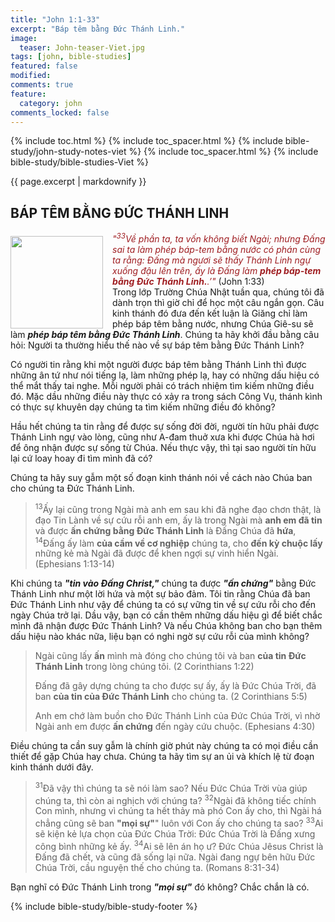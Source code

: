 ```yaml
---
title: "John 1:1-33"
excerpt: "Báp têm bằng Đức Thánh Linh."
image:
  teaser: John-teaser-Viet.jpg
tags: [john, bible-studies]
featured: false
modified:
comments: true
feature:
  category: john
comments_locked: false
---
```


{% include toc.html %}
{% include toc_spacer.html %}
{% include bible-study/john-study-notes-viet %}
{% include toc_spacer.html %}
{% include bible-study/bible-studies-Viet %}

{{ page.excerpt | markdownify }}

## BÁP TÊM BẰNG ĐỨC THÁNH LINH

<div>
<p>
<img alt src="http://vacsf.org/assets/images/John-teaser-Viet.jpg" style="border: 0px none; margin: 7px 15px 0px 0px; max-width: 100%; height: 148px; padding: 0px; float: left;">
    <span style="color: rgb(159, 29, 33);"><i>"<sup>33</sup>Về phần ta, ta vốn không biết Ngài; nhưng Ðấng sai ta làm phép báp-tem bằng nước có phán cùng ta rằng: Ðấng mà ngươi sẽ thấy Thánh Linh ngự xuống đậu lên trên, ấy là Ðấng làm <strong>phép báp-tem bằng Ðức Thánh Linh.</strong>.’"</i></span> (John 1:33)<br />Trong lớp Trường Chúa Nhật tuần qua, chúng tôi đã dành trọn thì giờ chỉ để học một câu ngắn gọn. Câu kinh thánh đó đưa đến kết luận là Giăng chỉ làm phép báp têm bằng nước, nhưng Chúa Giê-su sẽ làm <strong><i>phép báp têm bằng Đức Thánh Linh</i></strong>. Chúng ta hãy khởi đầu bằng câu hỏi: Người ta thường hiểu thế nào về sự báp têm bằng Đức Thánh Linh?</p>
</div>

Có người tin rằng khi một người được báp têm bằng Thánh Linh thì được những ân tứ như nói tiếng lạ, làm những phép lạ, hay có những dấu hiệu có thể mắt thấy tai nghe. Mỗi người phải có trách nhiệm tìm kiếm những điều đó. Mặc dầu những điều này thực có xảy ra trong sách Công Vụ, thánh kình có thực sự khuyên dạy chúng ta tìm kiếm những điều đó không?

Hầu hết chúng ta tin rằng để được sự sống đời đời, người tín hữu phải được Thánh Linh ngự vào lòng, cũng như A-đam thuở xưa khi được Chúa hà hơi để ông nhận được sự sống từ Chúa. Nếu thực vậy, thì tại sao người tín hữu lại cứ loay hoay đi tìm mình đã có?

Chúng ta hãy suy gẫm một số đoạn kinh thánh nói về cách nào Chúa ban cho chúng ta Đức Thánh Linh.

> <sup>13</sup>Ấy lại cũng trong Ngài mà anh em sau khi đã nghe đạo chơn thật, là đạo Tin Lành về sự cứu rỗi anh em, ấy là trong Ngài mà <strong>anh em đã tin</strong> và được <strong>ấn chứng bằng Ðức Thánh Linh</strong> là Ðấng Chúa đã <strong>hứa</strong>, <sup>14</sup>Ðấng ấy làm <strong>của cầm về cơ nghiệp</strong> chúng ta, cho <strong>đến kỳ chuộc lấy</strong> những kẻ mà Ngài đã được để khen ngợi sự vinh hiển Ngài. (Ephesians 1:13-14)

Khi chúng ta ***"tin vào Đấng Christ,"*** chúng ta được ***"ấn chứng"*** bằng Đức Thánh Linh như một lời hứa và một sự bảo đảm. Tôi tin rằng Chúa đã ban Đức Thánh Linh như vậy để chúng ta có sự vững tin về sự cứu rỗi cho đến ngày Chúa trở lại. Dầu vậy, bạn có cần thêm những dấu hiệu gì để biết chắc mình đã nhận được Đức Thánh Linh? Và nếu Chúa không ban cho bạn thêm dấu hiệu nào khác nữa, liệu bạn có nghi ngờ sự cứu rỗi của mình không?

> Ngài cũng lấy <strong>ấn</strong> mình mà đóng cho chúng tôi và ban <strong>của tin Ðức Thánh Linh</strong> trong lòng chúng tôi. (2 Corinthians 1:22)
>
> Ðấng đã gây dựng chúng ta cho được sự ấy, ấy là Ðức Chúa Trời, đã ban <strong>của tin của Ðức Thánh Linh</strong> cho chúng ta. (2 Corinthians 5:5)
>
> Anh em chớ làm buồn cho Ðức Thánh Linh của Ðức Chúa Trời, vì nhờ Ngài anh em được <strong>ấn chứng</strong> đến ngày cứu chuộc. (Ephesians 4:30)

Điều chúng ta cần suy gẫm là chính giờ phút này chúng ta có mọi điều cần thiết để gặp Chúa hay chưa. Chúng ta hãy tìm sự an ủi và khích lệ từ đoạn kinh thánh dưới đây.

> <sup>31</sup>Ðã vậy thì chúng ta sẽ nói làm sao? Nếu Ðức Chúa Trời vùa giúp chúng ta, thì còn ai nghịch với chúng ta? <sup>32</sup>Ngài đã không tiếc chính Con mình, nhưng vì chúng ta hết thảy mà phó Con ấy cho, thì Ngài há chẳng cũng sẽ ban <strong>"mọi sự"</strong>" luôn với Con ấy cho chúng ta sao? <sup>33</sup>Ai sẽ kiện kẻ lựa chọn của Ðức Chúa Trời: Ðức Chúa Trời là Ðấng xưng công bình những kẻ ấy. <sup>34</sup>Ai sẽ lên án họ ư? Ðức Chúa Jêsus Christ là Ðấng đã chết, và cũng đã sống lại nữa. Ngài đang ngự bên hữu Ðức Chúa Trời, cầu nguyện thế cho chúng ta. (Romans 8:31-34)

Bạn nghĩ có Đức Thánh Linh trong ***"mọi sự"*** đó không? Chắc chắn là có.

{% include bible-study/bible-study-footer %}

